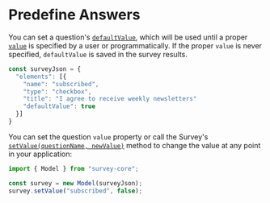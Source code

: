 # Predefine Answers

You can set a question's [`defaultValue`](https://surveyjs.io/Documentation/Library?id=Question#defaultValue), which will be used until a proper [`value`](https://surveyjs.io/Documentation/Library?id=Question#value) is specified by a user or programmatically. If the proper `value` is never specified, `defaultValue` is saved in the survey results.

```js
const surveyJson = {
  "elements": [{
    "name": "subscribed",
    "type": "checkbox",
    "title": "I agree to receive weekly newsletters"
    "defaultValue": true
  }]
}
```

You can set the question `value` property or call the Survey's [`setValue(questionName, newValue)`](https://surveyjs.io/Documentation/Library?id=surveymodel#setValue) method to change the value at any point in your application:

```js
import { Model } from "survey-core";

const survey = new Model(surveyJson);
survey.setValue("subscribed", false);
```